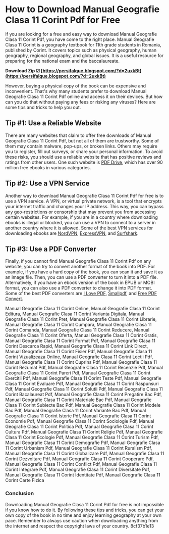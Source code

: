 
 
# How to Download Manual Geografie Clasa 11 Corint Pdf for Free
 
If you are looking for a free and easy way to download Manual Geografie Clasa 11 Corint Pdf, you have come to the right place. Manual Geografie Clasa 11 Corint is a geography textbook for 11th grade students in Romania, published by Corint. It covers topics such as physical geography, human geography, regional geography, and global issues. It is a useful resource for preparing for the national exam and the baccalaureate.
 
**Download Zip ☑ [https://persifalque.blogspot.com/?d=2uxkBt](https://persifalque.blogspot.com/?d=2uxkBt)**


 
However, buying a physical copy of the book can be expensive and inconvenient. That's why many students prefer to download Manual Geografie Clasa 11 Corint Pdf online and access it on their devices. But how can you do that without paying any fees or risking any viruses? Here are some tips and tricks to help you out.
 
## Tip #1: Use a Reliable Website
 
There are many websites that claim to offer free downloads of Manual Geografie Clasa 11 Corint Pdf, but not all of them are trustworthy. Some of them may contain malware, pop-ups, or broken links. Others may require you to register, fill out surveys, or share your personal information. To avoid these risks, you should use a reliable website that has positive reviews and ratings from other users. One such website is [PDF Drive](https://www.pdfdrive.com/manual-geografie-clasa-11-corint-ebooks.html), which has over 90 million free ebooks in various categories.
 
## Tip #2: Use a VPN Service
 
Another way to download Manual Geografie Clasa 11 Corint Pdf for free is to use a VPN service. A VPN, or virtual private network, is a tool that encrypts your internet traffic and changes your IP address. This way, you can bypass any geo-restrictions or censorship that may prevent you from accessing certain websites. For example, if you are in a country where downloading ebooks is illegal or blocked, you can use a VPN to connect to a server in another country where it is allowed. Some of the best VPN services for downloading ebooks are [NordVPN](https://nordvpn.com/), [ExpressVPN](https://www.expressvpn.com/), and [Surfshark](https://surfshark.com/).
 
## Tip #3: Use a PDF Converter
 
Finally, if you cannot find Manual Geografie Clasa 11 Corint Pdf on any website, you can try to convert another format of the book into PDF. For example, if you have a hard copy of the book, you can scan it and save it as an image file. Then, you can use a PDF converter to turn it into a PDF file. Alternatively, if you have an ebook version of the book in EPUB or MOBI format, you can also use a PDF converter to change it into PDF format. Some of the best PDF converters are [I Love PDF](https://www.ilovepdf.com/), [Smallpdf](https://smallpdf.com/), and [Free PDF Convert](https://www.freepdfconvert.com/).
 
Manual Geografie Clasa 11 Corint Online,  Manual Geografie Clasa 11 Corint Editura,  Manual Geografie Clasa 11 Corint Varianta Digitala,  Manual Geografie Clasa 11 Corint Pret,  Manual Geografie Clasa 11 Corint Librarie,  Manual Geografie Clasa 11 Corint Cumpara,  Manual Geografie Clasa 11 Corint Comanda,  Manual Geografie Clasa 11 Corint Reducere,  Manual Geografie Clasa 11 Corint Oferta,  Manual Geografie Clasa 11 Corint Gratis,  Manual Geografie Clasa 11 Corint Format Pdf,  Manual Geografie Clasa 11 Corint Descarca Rapid,  Manual Geografie Clasa 11 Corint Link Direct,  Manual Geografie Clasa 11 Corint Fisier Pdf,  Manual Geografie Clasa 11 Corint Vizualizeaza Online,  Manual Geografie Clasa 11 Corint Lectii Pdf,  Manual Geografie Clasa 11 Corint Cuprins Pdf,  Manual Geografie Clasa 11 Corint Rezumat Pdf,  Manual Geografie Clasa 11 Corint Recenzie Pdf,  Manual Geografie Clasa 11 Corint Pareri Pdf,  Manual Geografie Clasa 11 Corint Exercitii Pdf,  Manual Geografie Clasa 11 Corint Teste Pdf,  Manual Geografie Clasa 11 Corint Evaluare Pdf,  Manual Geografie Clasa 11 Corint Raspunsuri Pdf,  Manual Geografie Clasa 11 Corint Solutii Pdf,  Manual Geografie Clasa 11 Corint Bacalaureat Pdf,  Manual Geografie Clasa 11 Corint Pregatire Bac Pdf,  Manual Geografie Clasa 11 Corint Materiale Bac Pdf,  Manual Geografie Clasa 11 Corint Subiecte Bac Pdf,  Manual Geografie Clasa 11 Corint Modele Bac Pdf,  Manual Geografie Clasa 11 Corint Variante Bac Pdf,  Manual Geografie Clasa 11 Corint Istorie Pdf,  Manual Geografie Clasa 11 Corint Economie Pdf,  Manual Geografie Clasa 11 Corint Sociologie Pdf,  Manual Geografie Clasa 11 Corint Politica Pdf,  Manual Geografie Clasa 11 Corint Cultura Pdf,  Manual Geografie Clasa 11 Corint Religie Pdf,  Manual Geografie Clasa 11 Corint Ecologie Pdf,  Manual Geografie Clasa 11 Corint Turism Pdf,  Manual Geografie Clasa 11 Corint Demografie Pdf,  Manual Geografie Clasa 11 Corint Urbanism Pdf,  Manual Geografie Clasa 11 Corint Ruralism Pdf,  Manual Geografie Clasa 11 Corint Globalizare Pdf,  Manual Geografie Clasa 11 Corint Dezvoltare Pdf,  Manual Geografie Clasa 11 Corint Cooperare Pdf,  Manual Geografie Clasa 11 Corint Conflict Pdf,  Manual Geografie Clasa 11 Corint Integrare Pdf,  Manual Geografie Clasa 11 Corint Diversitate Pdf,  Manual Geografie Clasa 11 Corint Identitate Pdf,  Manual Geografie Clasa 11 Corint Carte Fizica
 
### Conclusion
 
Downloading Manual Geografie Clasa 11 Corint Pdf for free is not impossible if you know how to do it. By following these tips and tricks, you can get your own copy of the book in no time and enjoy learning geography at your own pace. Remember to always use caution when downloading anything from the internet and respect the copyright laws of your country.
 8cf37b1e13
 
